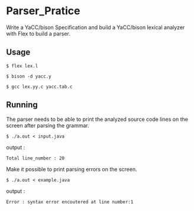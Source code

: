 # Parser_Pratice

Write a YaCC/bison Specification and build a YaCC/bison lexical analyzer with Flex to build a parser. 

## Usage

    $ flex lex.l
    
    $ bison -d yacc.y
    
    $ gcc lex.yy.c yacc.tab.c

## Running
 
The parser needs to be able to print the analyzed source code lines on the screen after parsing the grammar.

    $ ./a.out < input.java

   output :
    
    Total line_number : 20
    
Make it possible to print parsing errors on the screen.

    $ ./a.out < example.java

   output :

    Error : syntax error encoutered at line number:1
